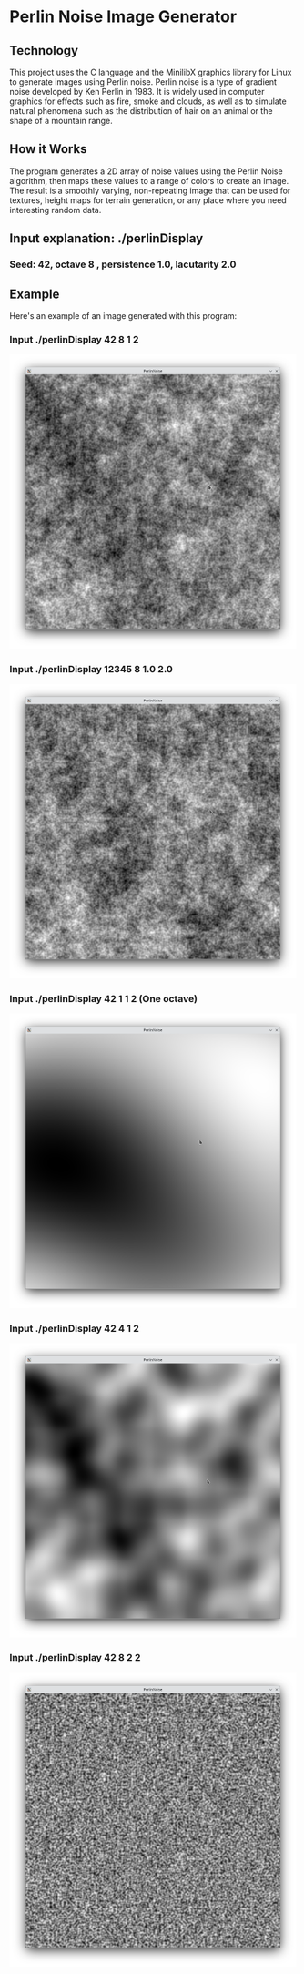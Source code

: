 # Perlin Noise Image Generator

## Technology
This project uses the C language and the MinilibX graphics library for Linux to generate images using Perlin noise. Perlin noise is a type of gradient noise developed by Ken Perlin in 1983. It is widely used in computer graphics for effects such as fire, smoke and clouds, as well as to simulate natural phenomena such as the distribution of hair on an animal or the shape of a mountain range.


## How it Works
The program generates a 2D array of noise values using the Perlin Noise algorithm, then maps these values to a range of colors to create an image. The result is a smoothly varying, non-repeating image that can be used for textures, height maps for terrain generation, or any place where you need interesting random data.



## Input explanation: ./perlinDisplay <Seed> <octave> <persistence> <lacutarity>
### Seed: 42, octave 8 , persistence 1.0, lacutarity 2.0

## Example
Here's an example of an image generated with this program:

### Input ./perlinDisplay 42 8 1 2 
![Example1](screen/Noise_42_8_1_2.png)

### Input ./perlinDisplay 12345 8 1.0 2.0
![Example2](screen/Noise_12345_8_1_2.png)

### Input ./perlinDisplay 42 1 1 2 (One octave)
![Example3](screen/Noise_42_1_1_2.png)

### Input ./perlinDisplay 42 4 1 2 
![Example4](screen/Noise_42_4_1_2.png)

### Input ./perlinDisplay 42 8 2 2 
![Example5](screen/Noise_42_8_2_2.png)

